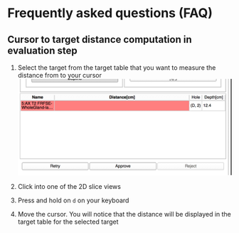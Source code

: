 # Frequently asked questions (FAQ)

## Cursor to target distance computation in evaluation step

1. Select the target from the target table that you want to measure the distance from to your cursor
![](/assets/cursor-needle_target_selection.png)
2. Click into one of the 2D slice views

3. Press and hold on `d` on your keyboard
4. Move the cursor. You will notice that the distance will be displayed in the target table for the selected target

